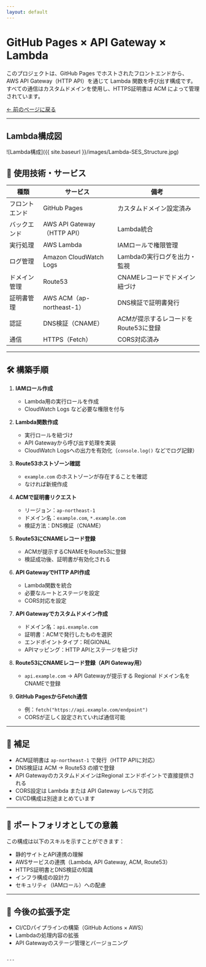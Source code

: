 ```yaml
---
layout: default
---
```


# GitHub Pages × API Gateway × Lambda

このプロジェクトは、GitHub Pages でホストされたフロントエンドから、AWS API Gateway（HTTP API）を通じて Lambda 関数を呼び出す構成です。すべての通信はカスタムドメインを使用し、HTTPS証明書は ACM によって管理されています。

[← 前のページに戻る](/docs/aws-hands-on.html)

---

## Lambda構成図

![Lambda構成]({{ site.baseurl }}/images/Lambda-SES_Structure.jpg)

## 🧩 使用技術・サービス

| 種類           | サービス                    | 備考                                 |
| -------------- | --------------------------- | ------------------------------------ |
| フロントエンド | GitHub Pages                | カスタムドメイン設定済み             |
| バックエンド   | AWS API Gateway（HTTP API） | Lambda統合                           |
| 実行処理       | AWS Lambda                  | IAMロールで権限管理                  |
| ログ管理       | Amazon CloudWatch Logs      | Lambdaの実行ログを出力・監視         |
| ドメイン管理   | Route53                     | CNAMEレコードでドメイン紐づけ        |
| 証明書管理     | AWS ACM（ap-northeast-1）   | DNS検証で証明書発行                  |
| 認証           | DNS検証（CNAME）            | ACMが提示するレコードをRoute53に登録 |
| 通信           | HTTPS（Fetch）              | CORS対応済み                         |

---

## 🛠️ 構築手順

1. **IAMロール作成**
   - Lambda用の実行ロールを作成
   - CloudWatch Logs など必要な権限を付与

2. **Lambda関数作成**
   - 実行ロールを紐づけ
   - API Gatewayから呼び出す処理を実装
   - CloudWatch Logsへの出力を有効化（`console.log()` などでログ記録）

3. **Route53ホストゾーン確認**
   - `example.com` のホストゾーンが存在することを確認
   - なければ新規作成

4. **ACMで証明書リクエスト**
   - リージョン：`ap-northeast-1`
   - ドメイン名：`example.com`, `*.example.com`
   - 検証方法：DNS検証（CNAME）

5. **Route53にCNAMEレコード登録**
   - ACMが提示するCNAMEをRoute53に登録
   - 検証成功後、証明書が有効化される

6. **API GatewayでHTTP API作成**
   - Lambda関数を統合
   - 必要なルートとステージを設定
   - CORS対応を設定

7. **API Gatewayでカスタムドメイン作成**
   - ドメイン名：`api.example.com`
   - 証明書：ACMで発行したものを選択
   - エンドポイントタイプ：REGIONAL
   - APIマッピング：HTTP APIとステージを紐づけ

8. **Route53にCNAMEレコード登録（API Gateway用）**
   - `api.example.com` → API Gatewayが提示する Regional ドメイン名をCNAMEで登録

9. **GitHub PagesからFetch通信**
   - 例：`fetch("https://api.example.com/endpoint")`
   - CORSが正しく設定されていれば通信可能

---

## 📌 補足

- ACM証明書は `ap-northeast-1` で発行（HTTP APIに対応）
- DNS検証は ACM → Route53 の順で登録
- API GatewayのカスタムドメインはRegional エンドポイントで直接提供される
- CORS設定は Lambda または API Gateway レベルで対応
- CI/CD構成は別途まとめています

---

## 🎯 ポートフォリオとしての意義

この構成は以下のスキルを示すことができます：

- 静的サイトとAPI連携の理解
- AWSサービスの連携（Lambda, API Gateway, ACM, Route53）
- HTTPS証明書とDNS検証の知識
- インフラ構成の設計力
- セキュリティ（IAMロール）への配慮

---

## 🔗 今後の拡張予定

- CI/CDパイプラインの構築（GitHub Actions × AWS）
- Lambdaの処理内容の拡張
- API Gatewayのステージ管理とバージョニング

```

---
```
